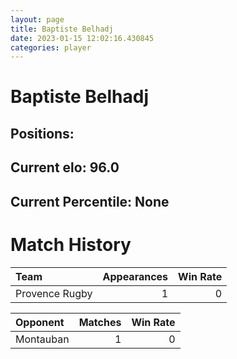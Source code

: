 ```yaml
---  
layout: page  
title: Baptiste Belhadj  
date: 2023-01-15 12:02:16.430845  
categories: player  
---
```

# Baptiste Belhadj

## Positions: 

## Current elo: 96.0

## Current Percentile: None

# Match History


| Team           |   Appearances |   Win Rate |
|:---------------|--------------:|-----------:|
| Provence Rugby |             1 |          0 |

| Opponent   |   Matches |   Win Rate |
|:-----------|----------:|-----------:|
| Montauban  |         1 |          0 |